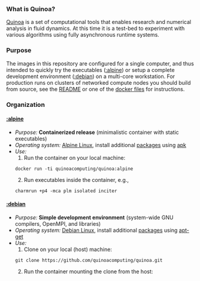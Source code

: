 ### **What is Quinoa?**
[Quinoa](https://github.com/quinoacomputing/quinoa) is a set of computational tools that enables research and numerical analysis in fluid dynamics. At this time it is a test-bed to experiment with various algorithms using fully asynchronous runtime systems.

### **Purpose**
The images in this repository are configured for a single computer, and thus intended to quickly try the executables ([:alpine](https://hub.docker.com/r/quinoacomputing/quinoa/tags/)) or setup a complete development environment ([:debian](https://hub.docker.com/r/quinoacomputing/quinoa/tags/)) on a multi-core workstation. For production runs on clusters of networked compute nodes you should build from source, see the [README](https://github.com/quinoacomputing/quinoa/blob/master/README.md) or one of the [docker files](https://github.com/quinoacomputing/quinoa/tree/master/docker) for instructions.

### **Organization**

#### [:alpine](https://hub.docker.com/r/quinoacomputing/quinoa/tags/)
- _Purpose:_ **Containerized release** (minimalistic container with static executables)
- _Operating system:_ [Alpine Linux](http://www.alpinelinux.org), install additional [packages](https://pkgs.alpinelinux.org) using [apk](https://wiki.alpinelinux.org/wiki/Alpine_Linux_package_management)
- _Use:_
   1. Run the container on your local machine:
   ```
   docker run -ti quinoacomputing/quinoa:alpine
   ```
   2. Run executables inside the container, e.g.,
   ```
   charmrun +p4 -mca plm isolated inciter
   ```

#### [:debian](https://hub.docker.com/r/quinoacomputing/quinoa/tags/)
- _Purpose:_ **Simple development environment** (system-wide GNU compilers, OpenMPI, and libraries)
- _Operating system:_ [Debian Linux](https://www.debian.org), install additional [packages](https://packages.debian.org/testing/) using [apt-get](https://www.debian.org/doc/manuals/debian-faq/ch-pkgtools.en.html)
- _Use:_
   1. Clone on your local (host) machine:
   ```
   git clone https://github.com/quinoacomputing/quinoa.git
   ```
   2. Run the container mounting the clone from the host:
   ```

